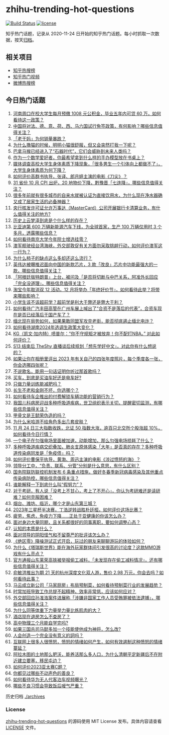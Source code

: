 # zhihu-trending-hot-questions

[![Build Status](https://github.com/justjavac/zhihu-trending-hot-questions/workflows/ci/badge.svg?branch=master)](https://github.com/justjavac/zhihu-trending-hot-questions/actions)
[![license](https://img.shields.io/github/license/justjavac/zhihu-trending-hot-questions)](https://github.com/justjavac/zhihu-trending-hot-questions/blob/master/LICENSE)

知乎热门话题，记录从 2020-11-24
日开始的知乎热门话题。每小时抓取一次数据，按天[归档](./archives)。

## 相关项目

- [知乎热搜榜](https://github.com/justjavac/zhihu-trending-top-search)
- [知乎热门视频](https://github.com/justjavac/zhihu-trending-hot-video)
- [微博热搜榜](https://github.com/justjavac/weibo-trending-hot-search)

## 今日热门话题

<!-- BEGIN -->
<!-- 最后更新时间 Sat Nov 25 2023 09:09:10 GMT+0800 (China Standard Time) -->

1. [河南周口在校大学生每月预缴 1008 元公积金，毕业五年内可贷 60 万，如何看待这一政策？](https://www.zhihu.com/question/631692831)
1. [中国将对法、德、意、荷、西、马六国试行免签政策，有何影响？哪些信息值得关注？](https://www.zhihu.com/question/631683604)
1. [「老干妈」为何销量暴跌？](https://www.zhihu.com/question/630765369)
1. [为什么撸猫的时候，明明小猫很舒服，但又会突然打我一下呢？](https://www.zhihu.com/question/630481830)
1. [巴拿马猴已经进入了“石器时代”，它们会威胁到未来人类吗？](https://www.zhihu.com/question/587459313)
1. [作为一个数学爱好者，你最希望拿到什么样的手办模型放在书桌上？](https://www.zhihu.com/question/630537987)
1. [媒体调查高校大学生身体素质下降现象，「很多男生一个引体向上都做不了」，大学生身体素质为何下降？](https://www.zhihu.com/question/631686367)
1. [如何评价高群书执导，张译、郎月婷主演的电影《刀尖》？](https://www.zhihu.com/question/630591692)
1. [31 省份 10 月 CPI 出炉，20 地物价下降，黔豫晋「七连降」，哪些信息值得关注？](https://www.zhihu.com/question/631647083)
1. [很多年前就有很多城市的自来水就被认证为直接饮用水，为什么现在净水器确又成了居家生活的必备神器？](https://www.zhihu.com/question/629140477)
1. [央行核发许可证允许万事达（MasterCard）公司开展银行卡清算业务，有什么值得关注的地方?](https://www.zhihu.com/question/630847687)
1. [历史上云梦泽到底是个什么样的存在？](https://www.zhihu.com/question/22213204)
1. [比亚迪第 600 万辆新能源汽车下线，为全球首家，生产 100 万辆仅用时 3 个多月，透露哪些信息？](https://www.zhihu.com/question/631681154)
1. [如何看待南京大学今年院士增选挂零？](https://www.zhihu.com/question/631355106)
1. [澳军舰驶经台湾海峡，外交部敦促有关方面勿采取挑衅行动，如何评价澳军这一行为？](https://www.zhihu.com/question/631690288)
1. [为什么柿子的缺点这么多却还这么流行？](https://www.zhihu.com/question/570414786)
1. [英伟达被曝推迟面向中国的新款芯片，3 款「改良」芯片中功能最强大的一款，哪些信息值得关注？](https://www.zhihu.com/question/631695479)
1. [「阿根廷版特朗普」上台，被问及「是否将切断与中巴关系，阿准外长回应「完全没道理」，哪些信息值得关注？](https://www.zhihu.com/question/631645935)
1. [淘宝今年取消双 12 活动，12 月将举办「年终好价节」，如何看待此举？将带来哪些影响？](https://www.zhihu.com/question/631688035)
1. [小学生该不该超前学？超前学是利大于弊还是弊大于利？](https://www.zhihu.com/question/623005831)
1. [如何看待广汽丰田高管在广州车展上喊出了“合资不是落后的代表”，合资车现在是否已经落后于国产车了？](https://www.zhihu.com/question/631117226)
1. [缅北现在局势如何，如果果敢同盟军攻克老街，能否彻底遏止缅北电诈？](https://www.zhihu.com/question/631670743)
1. [如何看待湖南2024年选调生政策大变化？](https://www.zhihu.com/question/631296685)
1. [KG（凯文·加内特）喷普尔：“你不守规矩才被放弃！你不配打NBA。” 对此如何评价？](https://www.zhihu.com/question/631633321)
1. [S13 结束后 TheShy 直播谈后续规划「想先学好中文」，对此你有什么想说的？](https://www.zhihu.com/question/631471630)
1. [如果让你在相册里评出 2023 年有关自己的四张年度照片，每个季度各一张，你会选哪四张呢？](https://www.zhihu.com/question/631689980)
1. [不说歌名，能用一句话证明你听过那首歌吗？](https://www.zhihu.com/question/630933096)
1. [买车，到底是买油车好还是电车好?](https://www.zhihu.com/question/616908884)
1. [只做力量训练能减肥吗？](https://www.zhihu.com/question/631342464)
1. [长生不老和金刚不坏，你选哪个？](https://www.zhihu.com/question/443410702)
1. [如何看待车企推出的付费解锁车辆功能的营销行为？](https://www.zhihu.com/question/631350087)
1. [我国儿科病房迎战多种呼吸道疾病，世卫组织表示关切，提醒密切监测，有哪些信息值得关注？](https://www.zhihu.com/question/631517313)
1. [甲骨文是王懿荣伪造的吗？](https://www.zhihu.com/question/631604812)
1. [为什么米哈游不给角色多出几套皮肤？](https://www.zhihu.com/question/631128459)
1. [11 月 24 日三大指数收跌，北证 50 指数大涨，逾百只北交所个股涨超 10%，如何看待今日行情？](https://www.zhihu.com/question/631633357)
1. [一个电子在匀强电场里面被加速，动能增加，那么匀强电场损耗了什么？](https://www.zhihu.com/question/550377722)
1. [多种呼吸道疾病交织叠加，肺炎支原体感染「大年」是否真的存在？多种呼吸道传染病同发是「免疫债」吗？](https://www.zhihu.com/question/631100366)
1. [如何评价曹保平执导，黄渤、周迅主演的电影《涉过愤怒的海》？](https://www.zhihu.com/question/508559735)
1. [领导分工中，“负责、联系、分管”分别是什么意思，有什么区别？](https://www.zhihu.com/question/20252062)
1. [国务院联防联控机制发布 6 条重点措施，做好冬春季新冠病毒感染及其他重点传染病防控，哪些信息值得关注？](https://www.zhihu.com/question/631676989)
1. [谁能解释一下到底什么叫“假努力”？](https://www.zhihu.com/question/442259394)
1. [对于考研，有人说「没考上不甘心，考上了不开心」，你认为考研难还是读研难？如何克服困难？](https://www.zhihu.com/question/631629661)
1. [烟台、潍坊、临沂，哪个才是山东第三城？](https://www.zhihu.com/question/630772464)
1. [2023年三星杯半决赛，丁浩逆转战胜朴廷桓，如何评价这场比赛？](https://www.zhihu.com/question/631686494)
1. [疲劳，焦虑，免疫力下降......正处于亚健康的你该怎么办？](https://www.zhihu.com/question/630497782)
1. [面对身边大量同期，且关系都很好的同事离职，要如何调整心态？](https://www.zhihu.com/question/631472413)
1. [认知的本质是什么？](https://www.zhihu.com/question/528649328)
1. [面对领导的阴阳怪气和不留尊严的批评该怎么办？](https://www.zhihu.com/question/631072164)
1. [《绝区零》降噪测试正式开启，玩过的朋友来聊聊游玩的体验如何？](https://www.zhihu.com/question/631656270)
1. [为什么《塔瑞斯世界》能在海外玩家群体间引发很高的讨论度？这款MMO游戏有什么亮点？](https://www.zhihu.com/question/631656772)
1. [官方通报山东莱荣高铁被举报偷工减料，「未发现存在偷工减料情况」，还有哪些信息值得关注？](https://www.zhihu.com/question/631731120)
1. [俞敏洪推出为期 21 天的杭州深度文化双人游，售价 2.98 万元，你会去吗？如何看待此事？](https://www.zhihu.com/question/631514533)
1. [马云成立新公司「马家厨房」布局预制菜，如何看待预制菜行业的发展趋势？](https://www.zhihu.com/question/631639251)
1. [时常加班导致工作总提不起精神，效率非常低，应该如何应对？](https://www.zhihu.com/question/630020770)
1. [外交部回应孙准浩案件进展称「涉嫌非国家工作人员受贿罪被依法逮捕」，哪些信息值得关注？](https://www.zhihu.com/question/631510538)
1. [为什么同等体重下力量举力量比练肌肉的大？](https://www.zhihu.com/question/631275830)
1. [酒店现在退房怎么不查房了？](https://www.zhihu.com/question/622662999)
1. [高中物理三个月能自学完吗?](https://www.zhihu.com/question/627489164)
1. [如果三国杀司马懿多加一个技能使他成为神将，怎么改?](https://www.zhihu.com/question/625862972)
1. [人会创造一个完全没有意义的詞吗？](https://www.zhihu.com/question/630831976)
1. [互联网上很多人很愤怒，愤怒的情绪如何产生，如何有效遏制这种愤怒的情绪蔓延？](https://www.zhihu.com/question/46537340)
1. [阿拉木图的土地那么肥沃，能养活那么多人口，为什么清朝平定新疆后不在附近建立要塞，移民屯边？](https://www.zhihu.com/question/629081991)
1. [如何评价2023亚太赛C题？](https://www.zhihu.com/question/631470828)
1. [你都见过哪些不动声色的善良？](https://www.zhihu.com/question/537980991)
1. [如何看待华为无人代客泊车视频曝光？](https://www.zhihu.com/question/631637549)
1. [哪些不良习惯会导致饭后嗳气严重？](https://www.zhihu.com/question/630581105)

<!-- END -->

历史归档 [./archives](./archives)

### License

[zhihu-trending-hot-questions](https://github.com/justjavac/zhihu-trending-hot-questions)
的源码使用 MIT License 发布。具体内容请查看 [LICENSE](./LICENSE) 文件。
